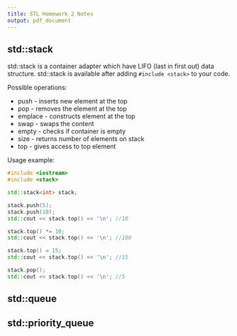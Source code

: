 ```yaml
---
title: STL Homework 2 Notes
output: pdf_document
---
```


## std::stack
std::stack is a container adapter which have LIFO (last in first out) data structure.
std::stack is available after adding `#include <stack>` to your code.

Possible operations:
 * push - inserts new element at the top
 * pop - removes the element at the top
 * emplace - constructs element at the top
 * swap - swaps the content
 * empty - checks if container is empty
 * size - returns number of elements on stack
 * top - gives access to top element

Usage example:
```cpp
#include <iostream>
#include <stack>

std::stack<int> stack;

stack.push(5);
stack.push(10);
std::cout << stack.top() << '\n'; //10

stack.top() *= 10;
std::cout << stack.top() << '\n'; //100

stack.top() = 15;
std::cout << stack.top() << '\n'; //15

stack.pop();
std::cout << stack.top() << '\n'; //5


```


## std::queue


## std::priority_queue
